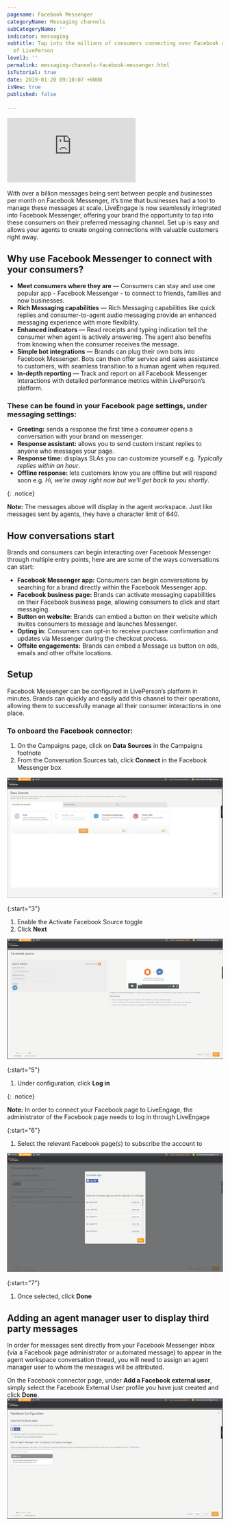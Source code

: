 ```yaml
---
pagename: Facebook Messenger
categoryName: Messaging channels
subCategoryName: ''
indicator: messaging
subtitle: Tap into the millions of consumers connecting over Facebook using the power
  of LivePerson
level3: ''
permalink: messaging-channels-facebook-messenger.html
isTutorial: true
date: 2019-01-20 09:10:07 +0000
isNew: true
published: false

---
```

<iframe src="https://player.vimeo.com/video/238902683" frameborder="0" webkitallowfullscreen mozallowfullscreen allowfullscreen></iframe>

With over a billion messages being sent between people and businesses per month on Facebook Messenger, it’s time that businesses had a tool to manage these messages at scale. LiveEngage is now seamlessly integrated into Facebook Messenger, offering your brand the opportunity to tap into these consumers on their preferred messaging channel. Set up is easy and allows your agents to create ongoing connections with valuable customers right away.

## Why use Facebook Messenger to connect with your consumers?

* **Meet consumers where they are** — Consumers can stay and use one popular app - Facebook Messenger - to connect to friends, families and now businesses.
* **Rich Messaging capabilities** — Rich Messaging capabilities like quick replies and consumer-to-agent audio messaging provide an enhanced messaging experience with more flexibility.
* **Enhanced indicators** — Read receipts and typing indication tell the consumer when agent is actively answering. The agent also benefits from knowing when the consumer receives the message.
* **Simple bot integrations** — Brands can plug their own bots into Facebook Messenger. Bots can then offer service and sales assistance to customers, with seamless transition to a human agent when required.
* **In-depth reporting** — Track and report on all Facebook Messenger interactions with detailed performance metrics within LivePerson’s platform.

### These can be found in your Facebook page settings, under messaging settings:

* **Greeting:** sends a response the first time a consumer opens a conversation with your brand on messenger.
* **Response assistant:** allows you to send custom instant replies to anyone who messages your page.
* **Response time:** displays SLAs you can customize yourself e.g. _Typically replies within an hour_.
* **Offline response:** lets customers know you are offline but will respond soon e.g. _Hi, we’re away right now but we’ll get back to you shortly_.

{: .notice}

**Note:** The messages above will display in the agent workspace. Just like messages sent by agents, they have a character limit of 640.

## How conversations start

Brands and consumers can begin interacting over Facebook Messenger through multiple entry points, here are are some of the ways conversations can start:

* **Facebook Messenger app:** Consumers can begin conversations by searching for a brand directly within the Facebook Messenger app.
* **Facebook business page:** Brands can activate messaging capabilities on their Facebook business page, allowing consumers to click and start messaging.
* **Button on website:** Brands can embed a button on their website which invites consumers to message and launches Messenger.
* **Opting in:** Consumers can opt-in to receive purchase confirmation and updates via Messenger during the checkout process.
* **Offsite engagements:** Brands can embed a Message us button on ads, emails and other offsite locations.

## Setup

Facebook Messenger can be configured in LivePerson’s platform in minutes. Brands can quickly and easily add this channel to their operations, allowing them to successfully manage all their consumer interactions in one place.

### To onboard the Facebook connector:

1. On the Campaigns page, click on **Data Sources** in the Campaigns footnote
2. From the Conversation Sources tab, click **Connect** in the Facebook Messenger box

![](/img/facebook-messenger-1.png)

{:start="3"}

1. Enable the Activate Facebook Source toggle
2. Click **Next**

![](/img/facebook-messenger-2.png)

{:start="5"}

1. Under configuration, click **Log in**

{: .notice}

**Note:** In order to connect your Facebook page to LiveEngage, the administrator of the Facebook page needs to log in through LiveEngage

{:start="6"}

1. Select the relevant Facebook page(s) to subscribe the account to

![](/img/facebook-messenger-4.png)

{:start="7"}

1. Once selected, click **Done**

## Adding an agent manager user to display third party messages

In order for messages sent directly from your Facebook Messenger inbox (via a Facebook page administrator or automated message) to appear in the agent workspace conversation thread, you will need to assign an agent manager user to whom the messages will be attributed.

On the Facebook connector page, under **Add a Facebook external user**, simply select the Facebook External User profile you have just created and click **Done**.![](/img/facebook-messenger-3.png)